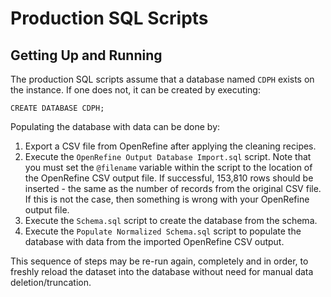 # Production SQL Scripts

## Getting Up and Running
The production SQL scripts assume that a database named `CDPH` exists on the instance. If one does not, it can be created by executing:

`CREATE DATABASE CDPH;`

Populating the database with data can be done by:
1. Export a CSV file from OpenRefine after applying the cleaning recipes.
1. Execute the `OpenRefine Output Database Import.sql` script. Note that you must set the `@filename` variable within the script to the location of the OpenRefine CSV output file. If successful, 153,810 rows should be inserted - the same as the number of records from the original CSV file. If this is not the case, then something is wrong with your OpenRefine output file.
1. Execute the `Schema.sql` script to create the database from the schema.
1. Execute the `Populate Normalized Schema.sql` script to populate the database with data from the imported OpenRefine CSV output.

This sequence of steps may be re-run again, completely and in order, to freshly reload the dataset into the database without need for manual data deletion/truncation.